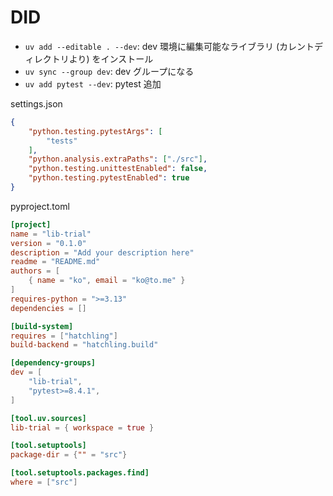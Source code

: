
# DID

- `uv add --editable . --dev`: dev 環境に編集可能なライブラリ (カレントディレクトリより) をインストール
- `uv sync --group dev`: dev グループになる
- `uv add pytest --dev`: pytest 追加

settings.json

```json
{
    "python.testing.pytestArgs": [
        "tests"
    ],
    "python.analysis.extraPaths": ["./src"],
    "python.testing.unittestEnabled": false,
    "python.testing.pytestEnabled": true
}
```

pyproject.toml

```toml
[project]
name = "lib-trial"
version = "0.1.0"
description = "Add your description here"
readme = "README.md"
authors = [
    { name = "ko", email = "ko@to.me" }
]
requires-python = ">=3.13"
dependencies = []

[build-system]
requires = ["hatchling"]
build-backend = "hatchling.build"

[dependency-groups]
dev = [
    "lib-trial",
    "pytest>=8.4.1",
]

[tool.uv.sources]
lib-trial = { workspace = true }

[tool.setuptools]
package-dir = {"" = "src"}

[tool.setuptools.packages.find]
where = ["src"]
```
